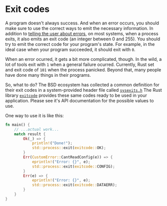 # Exit codes

A program doesn't always success.
And when an error occurs,
you should make sure to use the correct ways to emit the necessary information.
In addition to
[telling the user about errors](human-communication.md),
on most systems,
when a process exits,
it also emits an exit code
(an integer between 0 and 255).
You should try to emit the correct code
for your program's state.
For example,
in the ideal case when your program succeeded,
it should exit with `0`.

When an error ocurred, it gets a bit more complicated, though.
In the wild,
a lot of tools exit with `1` when a general failure ocurred.
Currently, Rust set and exit code of `101` when the process panicked.
Beyond that, many people have done many things in their programs.

So, what to do?
The BSD ecosystem has collected a common definition for their exit codes
in a system-provided header file called [`sysexits.h`]
The Rust library [`exitcode`] provides these same codes
ready to be used in your application.
Please see it's API documentation for the possible values to use.

One way to use it is like this:

```rust
fn main() {
    // ...actual work...
    match result {
        Ok(_) => {
            println!("Done!");
            std::process::exit(exitcode::OK);
        }
        Err(CustomError::CantReadConfig(e)) => {
            eprintln!("Error: {}", e);
            std::process::exit(exitcode::CONFIG);
        }
        Err(e) => {
            eprintln!("Error: {}", e);
            std::process::exit(exitcode::DATAERR);
        }
    }
}
```


[`exitcode`]: https://crates.io/crates/exitcode
[`sysexits.h`]: https://www.freebsd.org/cgi/man.cgi?query=sysexits&apropos=0&sektion=0&manpath=FreeBSD+11.2-stable&arch=default&format=html
